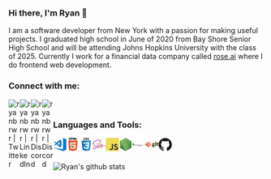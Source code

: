 ### Hi there, I'm Ryan 👋

I am a software developer from New York with a passion for making useful projects. I graduated high school in June of 2020 from Bay Shore Senior High School and will be attending Johns Hopkins University with the class of 2025. Currently I work for a financial data company called [rose.ai][rose.ai] where I do frontend web development. 

### Connect with me:
[<img align="left" alt="ryanbrwr | Twitter" width="22px" src="https://cdn.jsdelivr.net/npm/simple-icons@v3/icons/twitter.svg" />][twitter]
[<img align="left" alt="ryanbrwr | LinkedIn" width="22px" src="https://cdn.jsdelivr.net/npm/simple-icons@v3/icons/linkedin.svg" />][linkedin]
[<img align="left" alt="ryanbrwr | Discord" width="22px" src="https://cdn.jsdelivr.net/npm/simple-icons@v3/icons/discord.svg" />][discord]
[<img align="left" alt="ryanbrwr | Discord" width="22px" src="https://cdn.jsdelivr.net/npm/simple-icons@v3/icons/twitch.svg" />][twitch]


<br />

### Languages and Tools:

<img align="left" alt="Visual Studio Code" width="26px" src="https://raw.githubusercontent.com/github/explore/80688e429a7d4ef2fca1e82350fe8e3517d3494d/topics/visual-studio-code/visual-studio-code.png" />
<img align="left" alt="HTML5" width="26px" src="https://raw.githubusercontent.com/github/explore/80688e429a7d4ef2fca1e82350fe8e3517d3494d/topics/html/html.png" />
<img align="left" alt="CSS3" width="26px" src="https://raw.githubusercontent.com/github/explore/80688e429a7d4ef2fca1e82350fe8e3517d3494d/topics/css/css.png" />
<img align="left" alt="Sass" width="26px" src="https://raw.githubusercontent.com/github/explore/80688e429a7d4ef2fca1e82350fe8e3517d3494d/topics/sass/sass.png" />
<img align="left" alt="JavaScript" width="26px" src="https://raw.githubusercontent.com/github/explore/80688e429a7d4ef2fca1e82350fe8e3517d3494d/topics/javascript/javascript.png" />
<img align="left" alt="Node.js" width="26px" src="https://raw.githubusercontent.com/github/explore/80688e429a7d4ef2fca1e82350fe8e3517d3494d/topics/nodejs/nodejs.png" />
<img align="left" alt="MongoDB" width="26px" src="https://raw.githubusercontent.com/github/explore/80688e429a7d4ef2fca1e82350fe8e3517d3494d/topics/mongodb/mongodb.png" />
<img align="left" alt="Git" width="26px" src="https://raw.githubusercontent.com/github/explore/80688e429a7d4ef2fca1e82350fe8e3517d3494d/topics/git/git.png" />
<img align="left" alt="GitHub" width="26px" src="https://raw.githubusercontent.com/github/explore/78df643247d429f6cc873026c0622819ad797942/topics/github/github.png" />

<br />
<br />

![Ryan's github stats](https://github-readme-stats.vercel.app/api?username=ryanbrwr&count_private=true)

<br />

[opal]: https://github.com/ryanbrwr/opal
[twitter]: https://twitter.com/ryanbrwr
[linkedin]: https://www.linkedin.com/in/ryanbrew/
[discord]: https://discord.gg/qhBf74Pccb
[twitch]: https://twitch.tv/u/ryanbrwr
[rose.ai]: https://rose.ai
